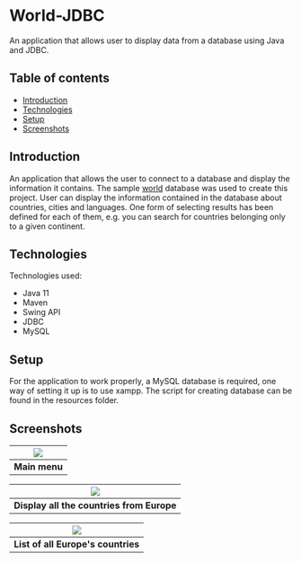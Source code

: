 # World-JDBC

An application that allows user to display 
data from a database using Java and JDBC.
## Table of contents
* [Introduction](#introduction)
* [Technologies](#technologies)
* [Setup](#setup)
* [Screenshots](#screenshots)

## Introduction

An application that allows the user to connect to a database and display the information it contains.
The sample [world](https://dev.mysql.com/doc/world-setup/en/) database was used to create this project. User can display
the information contained in the database about countries, cities and languages.
One form of selecting results has been defined for each of them,
e.g. you can search for countries belonging only to a given continent.

## Technologies

Technologies used:
* Java 11
* Maven
* Swing API
* JDBC
* MySQL

## Setup

For the application to work properly, a MySQL database is required,
one way of setting it up is to use xampp. The script for creating
database can be found in the resources folder.

## Screenshots

| ![](https://github.com/k4lin97/images/blob/master/world_0.png) |
|:--:|
| <b>Main menu</b>|

| ![](https://github.com/k4lin97/images/blob/master/world_1.png) |
|:--:|
| <b>Display all the countries from Europe</b>|

| ![](https://github.com/k4lin97/images/blob/master/world_2.png) |
|:--:|
| <b>List of all Europe's countries</b>|